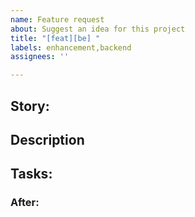 ```yaml
---
name: Feature request
about: Suggest an idea for this project
title: "[feat][be] "
labels: enhancement,backend
assignees: ''

---
```


## Story:

## Description

## Tasks:

### After:
